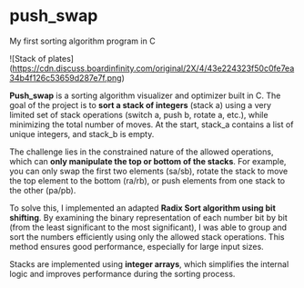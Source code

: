 # push_swap
My first sorting algorithm program in C

![Stack of plates] (https://cdn.discuss.boardinfinity.com/original/2X/4/43e224323f50c0fe7ea34b4f126c53659d287e7f.png)

**Push_swap** is a sorting algorithm visualizer and optimizer built in C. The goal of the project is to **sort a stack of integers** (stack a) using a very limited set of stack operations (switch a, push b, rotate a, etc.), while minimizing the total number of moves. At the start, stack_a contains a list of unique integers, and stack_b is empty.

The challenge lies in the constrained nature of the allowed operations, which can **only manipulate the top or bottom of the stacks**. For example, you can only swap the first two elements (sa/sb), rotate the stack to move the top element to the bottom (ra/rb), or push elements from one stack to the other (pa/pb). 

To solve this, I implemented an adapted **Radix Sort algorithm using bit shifting**. By examining the binary representation of each number bit by bit (from the least significant to the most significant), I was able to group and sort the numbers efficiently using only the allowed stack operations. This method ensures good performance, especially for large input sizes.

Stacks are implemented using **integer arrays**, which simplifies the internal logic and improves performance during the sorting process.
